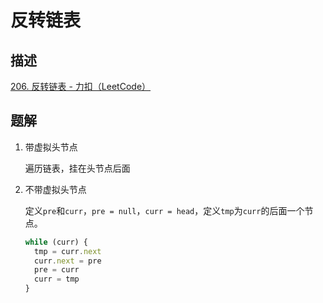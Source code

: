 # 反转链表

## 描述

[206. 反转链表 - 力扣（LeetCode）](https://leetcode.cn/problems/reverse-linked-list/)

## 题解

1. 带虚拟头节点

   遍历链表，挂在头节点后面

2. 不带虚拟头节点

   定义`pre`和`curr`，`pre = null`，`curr = head`，定义`tmp`为`curr`的后面一个节点。

   ```js
   while (curr) {
     tmp = curr.next
     curr.next = pre
     pre = curr
     curr = tmp
   }
   ```

   
